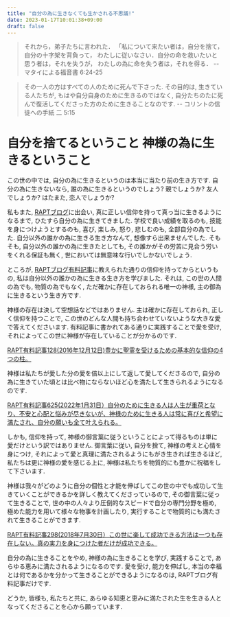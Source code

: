 ```yaml
---
title: "自分の為に生きなくても生かされる不思議!"
date: 2023-01-17T10:01:38+09:00
draft: false
---
```

> それから，弟子たちに言われた．
> 「私について来たい者は，自分を捨て，自分の十字架を背負って，
> わたしに従いなさい．自分の命を救いたいと思う者は，それを失うが，
> わたしの為に命を失う者は，それを得る．
> -- マタイによる福音書 6:24-25

> その一人の方はすべての人のために死んで下さった.
> その目的は, 生きている人たちが, もはや自分自身のために生きるのではなく, 
> 自分たちのたに死んで復活してくださった方のために生きることなのです.
> -- コリントの信徒への手紙 二 5:15

# 自分を捨てるということ 神様の為に生きるということ
この世の中では, 自分の為に生きるというのは本当に当たり前の生き方です.
自分の為に生きないなら, 誰の為に生きるというのでしょう? 
親でしょうか? 友人でしょうか? はたまた, 恋人でしょうか?

私もまた, [RAPTブログ](https://rapt-neo.com)に出会い, 真に正しい信仰を持って真っ当に生きるようになるまで,
ひたすら自分の為に生きてきました. 学校で良い成績を取るのも, 技能を身につけようとするのも,
喜び, 楽しみ, 怒り, 悲しむのも, 全部自分の為でした. 
自分以外の誰かの為に生きる生き方なんて, 想像すら出来ませんでした.
そもそも, 自分以外の誰かの為に生きたとしても, その誰かがその労苦に見合う労いをくれる保証も無く, 世においては無意味な行いでしかないでしょう.

ところが, [RAPTブログ有料記事](https://rapt-neo.com/?page_id=30947)に教えられた通りの信仰を持ってからというもの,
私は自分以外の誰かの為に生きる生き方を学びました. それは, この世の人間の為でも, 物質の為でもなく, ただ確かに存在しておられる唯一の神様,
主の御為に生きるという生き方です.

神様の存在は決して空想話などではありません.
主は確かに存在しておられ, 正しく信仰を持つことで, この世のどんな人間も持ち合わせていないような大きな愛で答えてくださいます.
有料記事に書かれてある通りに実践することで愛を受け, それによってこの世に神様が存在していることが分かるのです.

[RAPT有料記事128(2016年12月12日)豊かに聖霊を受けるための基本的な信仰の4つの柱。](https://rapt-neo.com/?p=41313)

神様は私たちが愛した分の愛を倍以上にして返して愛してくださるので, 
自分の為に生きていた頃とは比べ物にならないほど心を満たして生きられるようになるのです.

[RAPT有料記事625(2022年1月31日）自分のために生きる人は人生が重荷となり、不安と心配と悩みが尽きないが、神様のために生きる人は常に喜びと希望に満たされ、自分の願いも全て叶えられる。](https://rapt-neo.com/?page_id=56240)

しかも, 信仰を持って, 神様の御言葉に従うということによって得るものは単に愛だけという訳ではありません. 
御言葉に従い, 自分を捨て, 神様の考えと心情を身につけ, それによって愛と真理に満たされるようにもがき生きれば生きるほど,
私たちは更に神様の愛を感じる上に, 神様は私たちを物質的にも豊かに祝福をして下さいます. 

神様は我々がどのように自分の個性と才能を伸ばしてこの世の中でも成功して生きていくことができるかを詳しく教えてくださっているので,
その御言葉に従って生きることで, 世の中の人々より圧倒的なスピードで自分の専門分野を極め, 
極めた能力を用いて様々な物事を計画したり, 実行することで物質的にも満たされて生きることができます.

[RAPT有料記事298(2018年7月30日）この世に楽して成功できる方法は一つも存在しない。真の実力を身につけた者だけが成功できる。](https://rapt-neo.com/?p=48331)

自分の為に生きることをやめ, 神様の為に生きることを学び, 実践することで, あらゆる恵みに満たされるようになるのです.
愛を受け, 能力を伸ばし, 本当の幸福とは何であるかを分かって生きることができるようになるのは, 
RAPTブログ有料記事だけです. 

どうか, 皆様も, 私たちと共に, あらゆる知恵と恵みに満たされた生を生きる人となってくださることを心から願っています.
